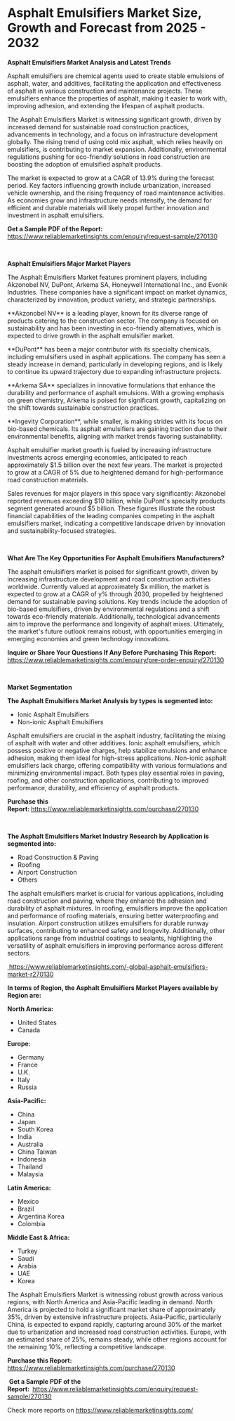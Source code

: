 <p><h1>Asphalt Emulsifiers Market Size, Growth and Forecast from 2025 - 2032</h1></p><p><strong>Asphalt Emulsifiers Market Analysis and Latest Trends</strong></p>
<p><p>Asphalt emulsifiers are chemical agents used to create stable emulsions of asphalt, water, and additives, facilitating the application and effectiveness of asphalt in various construction and maintenance projects. These emulsifiers enhance the properties of asphalt, making it easier to work with, improving adhesion, and extending the lifespan of asphalt products. </p><p>The Asphalt Emulsifiers Market is witnessing significant growth, driven by increased demand for sustainable road construction practices, advancements in technology, and a focus on infrastructure development globally. The rising trend of using cold mix asphalt, which relies heavily on emulsifiers, is contributing to market expansion. Additionally, environmental regulations pushing for eco-friendly solutions in road construction are boosting the adoption of emulsified asphalt products.</p><p>The market is expected to grow at a CAGR of 13.9% during the forecast period. Key factors influencing growth include urbanization, increased vehicle ownership, and the rising frequency of road maintenance activities. As economies grow and infrastructure needs intensify, the demand for efficient and durable materials will likely propel further innovation and investment in asphalt emulsifiers.</p></p>
<p><strong>Get a Sample PDF of the Report:&nbsp;</strong> <a href="https://www.reliablemarketinsights.com/enquiry/request-sample/270130?utm_campaign=3290&utm_medium=2&utm_source=Github&utm_content=ia&utm_term=30032025&utm_id=asphalt-emulsifiers">https://www.reliablemarketinsights.com/enquiry/request-sample/270130</a></p>
<p>&nbsp;</p>
<p><strong>Asphalt Emulsifiers Major Market Players</strong></p>
<p><p>The Asphalt Emulsifiers Market features prominent players, including Akzonobel NV, DuPont, Arkema SA, Honeywell International Inc., and Evonik Industries. These companies have a significant impact on market dynamics, characterized by innovation, product variety, and strategic partnerships.</p><p>**Akzonobel NV** is a leading player, known for its diverse range of products catering to the construction sector. The company is focused on sustainability and has been investing in eco-friendly alternatives, which is expected to drive growth in the asphalt emulsifier market.</p><p>**DuPont** has been a major contributor with its specialty chemicals, including emulsifiers used in asphalt applications. The company has seen a steady increase in demand, particularly in developing regions, and is likely to continue its upward trajectory due to expanding infrastructure projects.</p><p>**Arkema SA** specializes in innovative formulations that enhance the durability and performance of asphalt emulsions. With a growing emphasis on green chemistry, Arkema is poised for significant growth, capitalizing on the shift towards sustainable construction practices.</p><p>**Ingevity Corporation**, while smaller, is making strides with its focus on bio-based chemicals. Its asphalt emulsifiers are gaining traction due to their environmental benefits, aligning with market trends favoring sustainability.</p><p>Asphalt emulsifier market growth is fueled by increasing infrastructure investments across emerging economies, anticipated to reach approximately $1.5 billion over the next few years. The market is projected to grow at a CAGR of 5% due to heightened demand for high-performance road construction materials.</p><p>Sales revenues for major players in this space vary significantly: Akzonobel reported revenues exceeding $10 billion, while DuPont's specialty products segment generated around $5 billion. These figures illustrate the robust financial capabilities of the leading companies competing in the asphalt emulsifiers market, indicating a competitive landscape driven by innovation and sustainability-focused strategies.</p></p>
<p>&nbsp;</p>
<p><strong>What Are The Key Opportunities For Asphalt Emulsifiers Manufacturers?</strong></p>
<p><p>The asphalt emulsifiers market is poised for significant growth, driven by increasing infrastructure development and road construction activities worldwide. Currently valued at approximately $x million, the market is expected to grow at a CAGR of y% through 2030, propelled by heightened demand for sustainable paving solutions. Key trends include the adoption of bio-based emulsifiers, driven by environmental regulations and a shift towards eco-friendly materials. Additionally, technological advancements aim to improve the performance and longevity of asphalt mixes. Ultimately, the market's future outlook remains robust, with opportunities emerging in emerging economies and green technology innovations.</p></p>
<p><strong>Inquire or Share Your Questions If Any Before Purchasing This Report:</strong> <a href="https://www.reliablemarketinsights.com/enquiry/pre-order-enquiry/270130?utm_campaign=3290&utm_medium=2&utm_source=Github&utm_content=ia&utm_term=30032025&utm_id=asphalt-emulsifiers">https://www.reliablemarketinsights.com/enquiry/pre-order-enquiry/270130</a></p>
<p>&nbsp;</p>
<p><strong>Market Segmentation</strong></p>
<p><strong>The Asphalt Emulsifiers Market Analysis by types is segmented into:</strong></p>
<p><ul><li>Ionic Asphalt Emulsifiers</li><li>Non-ionic Asphalt Emulsifiers</li></ul></p>
<p><p>Asphalt emulsifiers are crucial in the asphalt industry, facilitating the mixing of asphalt with water and other additives. Ionic asphalt emulsifiers, which possess positive or negative charges, help stabilize emulsions and enhance adhesion, making them ideal for high-stress applications. Non-ionic asphalt emulsifiers lack charge, offering compatibility with various formulations and minimizing environmental impact. Both types play essential roles in paving, roofing, and other construction applications, contributing to improved performance, durability, and efficiency of asphalt products.</p></p>
<p><strong>Purchase this Report:&nbsp;</strong><a href="https://www.reliablemarketinsights.com/purchase/270130?utm_campaign=3290&utm_medium=2&utm_source=Github&utm_content=ia&utm_term=30032025&utm_id=asphalt-emulsifiers">https://www.reliablemarketinsights.com/purchase/270130</a></p>
<p>&nbsp;</p>
<p><strong>The Asphalt Emulsifiers Market Industry Research by Application is segmented into:</strong></p>
<p><ul><li>Road Construction & Paving</li><li>Roofing</li><li>Airport Construction</li><li>Others</li></ul></p>
<p><p>The asphalt emulsifiers market is crucial for various applications, including road construction and paving, where they enhance the adhesion and durability of asphalt mixtures. In roofing, emulsifiers improve the application and performance of roofing materials, ensuring better waterproofing and insulation. Airport construction utilizes emulsifiers for durable runway surfaces, contributing to enhanced safety and longevity. Additionally, other applications range from industrial coatings to sealants, highlighting the versatility of asphalt emulsifiers in improving performance across different sectors.</p></p>
<p><a href="https://www.reliablemarketinsights.com/-global-asphalt-emulsifiers-market-r270130?utm_campaign=3290&utm_medium=2&utm_source=Github&utm_content=ia&utm_term=30032025&utm_id=asphalt-emulsifiers">&nbsp;https://www.reliablemarketinsights.com/-global-asphalt-emulsifiers-market-r270130</a></p>
<p><strong>In terms of Region, the Asphalt Emulsifiers Market Players available by Region are:</strong></p>
<p>
    <p> <strong> North America: </strong>
        <ul>
            <li>United States</li>
            <li>Canada</li>
        </ul>
        </p> 
    <p> <strong> Europe: </strong>
        <ul>
            <li>Germany</li>
            <li>France</li>
            <li>U.K.</li>
            <li>Italy</li>
            <li>Russia</li>
        </ul>
        </p> 
    <p> <strong> Asia-Pacific: </strong>
        <ul>
            <li>China</li>
            <li>Japan</li>
            <li>South Korea</li>
            <li>India</li>
            <li>Australia</li>
            <li>China Taiwan</li>
            <li>Indonesia</li>
            <li>Thailand</li>
            <li>Malaysia</li>
        </ul>
        </p> 
    <p> <strong> Latin America: </strong>
        <ul>
            <li>Mexico</li>
            <li>Brazil</li>
            <li>Argentina Korea</li>
            <li>Colombia</li>
        </ul>
        </p> 
    <p> <strong> Middle East & Africa: </strong>
        <ul>
            <li>Turkey</li>
            <li>Saudi</li>
            <li>Arabia</li>
            <li>UAE</li>
            <li>Korea</li>
        </ul>
    </p>
    </p>
<p><p>The Asphalt Emulsifiers Market is witnessing robust growth across various regions, with North America and Asia-Pacific leading in demand. North America is projected to hold a significant market share of approximately 35%, driven by extensive infrastructure projects. Asia-Pacific, particularly China, is expected to expand rapidly, capturing around 30% of the market due to urbanization and increased road construction activities. Europe, with an estimated share of 25%, remains steady, while other regions account for the remaining 10%, reflecting a competitive landscape.</p></p>
<p><strong>Purchase this Report: </strong><a href="https://www.reliablemarketinsights.com/purchase/270130?utm_campaign=3290&utm_medium=2&utm_source=Github&utm_content=ia&utm_term=30032025&utm_id=asphalt-emulsifiers">https://www.reliablemarketinsights.com/purchase/270130</a></p>
<p>&nbsp;<strong>Get a Sample PDF of the Report:&nbsp;&nbsp;</strong><a href="https://www.reliablemarketinsights.com/enquiry/request-sample/270130?utm_campaign=3290&utm_medium=2&utm_source=Github&utm_content=ia&utm_term=30032025&utm_id=asphalt-emulsifiers">https://www.reliablemarketinsights.com/enquiry/request-sample/270130</a></p>
<p><strong></strong></p>
<p>Check more reports on <a href="https://www.reliablemarketinsights.com/?utm_campaign=3290&utm_medium=2&utm_source=Github&utm_content=ia&utm_term=30032025&utm_id=asphalt-emulsifiers">https://www.reliablemarketinsights.com/</a></p>